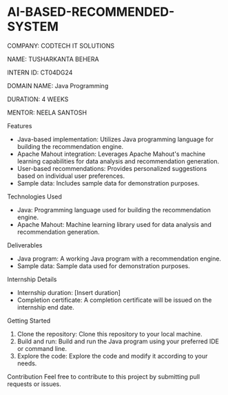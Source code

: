 # AI-BASED-RECOMMENDED-SYSTEM

COMPANY: CODTECH IT SOLUTIONS

NAME: TUSHARKANTA BEHERA

INTERN ID: CT04DG24

DOMAIN NAME: Java Programming

DURATION: 4 WEEKS

MENTOR: NEELA SANTOSH

Features
- Java-based implementation: Utilizes Java programming language for building the recommendation engine.
- Apache Mahout integration: Leverages Apache Mahout's machine learning capabilities for data analysis and recommendation generation.
- User-based recommendations: Provides personalized suggestions based on individual user preferences.
- Sample data: Includes sample data for demonstration purposes.

Technologies Used
- Java: Programming language used for building the recommendation engine.
- Apache Mahout: Machine learning library used for data analysis and recommendation generation.

Deliverables
- Java program: A working Java program with a recommendation engine.
- Sample data: Sample data used for demonstration purposes.

Internship Details
- Internship duration: [Insert duration]
- Completion certificate: A completion certificate will be issued on the internship end date.

Getting Started
1. Clone the repository: Clone this repository to your local machine.
2. Build and run: Build and run the Java program using your preferred IDE or command line.
3. Explore the code: Explore the code and modify it according to your needs.

Contribution
Feel free to contribute to this project by submitting pull requests or issues.




